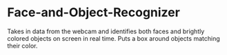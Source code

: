 # Face-and-Object-Recognizer

Takes in data from the webcam and identifies both faces and brightly colored objects on screen in real time. Puts a box around objects matching their color.
